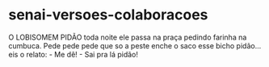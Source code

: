 # senai-versoes-colaboracoes
O LOBISOMEM PIDÃO  toda noite ele passa na praça pedindo farinha na cumbuca. Pede pede pede que so a peste enche o saco esse bicho pidão... eis o relato:  - Me dê! - Sai pra lá pidão!

